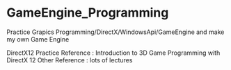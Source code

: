 # GameEngine_Programming
Practice Grapics Programming/DirectX/WindowsApi/GameEngine
and make my own Game Engine

DirectX12 Practice Reference : Introduction to 3D Game Programming with DirectX 12
Other Reference : lots of lectures
